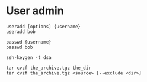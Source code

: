 # User admin

    useradd [options] {username}
    useradd bob
    
    passwd {username} 
    passwd bob
    
    ssh-keygen -t dsa
    
    tar cvzf the_archive.tgz the_dir
    tar cvzf the_archive.tgz <source> [--exclude <dir>]